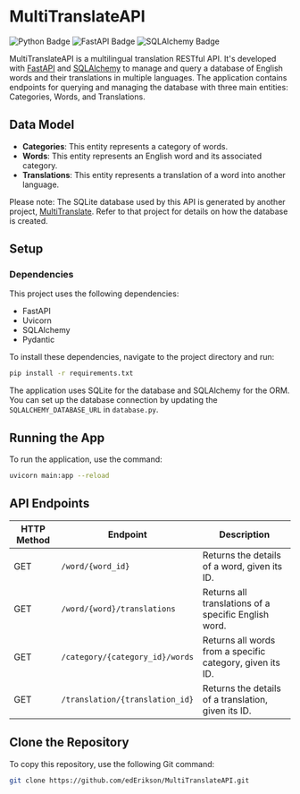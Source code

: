 # MultiTranslateAPI
![Python Badge](https://img.shields.io/badge/-Python-blue) ![FastAPI Badge](https://img.shields.io/badge/-FastAPI-green) ![SQLAlchemy Badge](https://img.shields.io/badge/-SQLAlchemy-blue)

MultiTranslateAPI is a multilingual translation RESTful API. It's developed with [FastAPI](https://fastapi.tiangolo.com/) and [SQLAlchemy](https://www.sqlalchemy.org/) to manage and query a database of English words and their translations in multiple languages. The application contains endpoints for querying and managing the database with three main entities: Categories, Words, and Translations.

## Data Model

- **Categories**: This entity represents a category of words.
- **Words**: This entity represents an English word and its associated category.
- **Translations**: This entity represents a translation of a word into another language.

Please note: The SQLite database used by this API is generated by another project, [MultiTranslate](https://github.com/edErikson/MultiTranslate). Refer to that project for details on how the database is created.

## Setup

### Dependencies

This project uses the following dependencies:

- FastAPI
- Uvicorn
- SQLAlchemy
- Pydantic

To install these dependencies, navigate to the project directory and run:

```bash
pip install -r requirements.txt
```

The application uses SQLite for the database and SQLAlchemy for the ORM. You can set up the database connection by updating the `SQLALCHEMY_DATABASE_URL` in `database.py`.

## Running the App

To run the application, use the command:
```bash
uvicorn main:app --reload
```

## API Endpoints

| HTTP Method | Endpoint | Description |
|-------------|----------|-------------|
| GET | `/word/{word_id}` | Returns the details of a word, given its ID. |
| GET | `/word/{word}/translations` | Returns all translations of a specific English word. |
| GET | `/category/{category_id}/words` | Returns all words from a specific category, given its ID. |
| GET | `/translation/{translation_id}` | Returns the details of a translation, given its ID. |

## Clone the Repository

To copy this repository, use the following Git command:

```bash
git clone https://github.com/edErikson/MultiTranslateAPI.git
```
